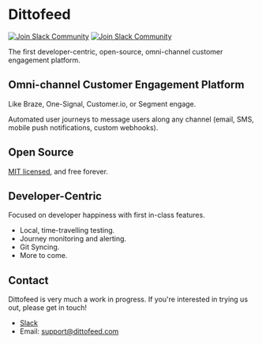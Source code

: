 # Dittofeed

<a href="https://dittofeed-community.slack.com/ssb/redirect"><img alt="Join Slack Community" src="https://img.shields.io/badge/slack-Dittofeed-brightgreen.svg?logo=slack"/></a>
<a href="https://twitter.com/dittofeed"><img alt="Join Slack Community" src="https://img.shields.io/badge/slack-Dittofeed-blue.svg?logo=twitter"/></a>


The first developer-centric, open-source, omni-channel customer engagement platform.

## Omni-channel Customer Engagement Platform

Like Braze, One-Signal, Customer.io, or Segment engage.

Automated user journeys to message users along any channel (email, SMS, mobile push notifications, custom webhooks).

## Open Source

[MIT licensed](/LICENSE), and free forever.

## Developer-Centric

Focused on developer happiness with first in-class features.

* Local, time-travelling testing.
* Journey monitoring and alerting.
* Git Syncing.
* More to come.

## Contact

Dittofeed is very much a work in progress. If you're interested in trying us out, please get in touch!

* [Slack](https://dittofeed-community.slack.com/ssb/redirect)
* Email: [support@dittofeed.com](mailto:support@dittofeed.com)